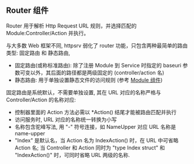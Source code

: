 ## Router 组件

Router 用于解析 Http Request URL 规则，并选择匹配的 Module:Controller/Action 并执行。

与大多数 Web 框架不同, httpsrv 弱化了 router 功能，只包含两种最简单的路由类型: 固定路由 和 静态路由, 

* 固定路由(或称标准路由): 除了注册 Module 到 Service 时指定的 baseuri 参数可变以外，其后面的路径都是两级固定的 (controller/action 名) 
* 静态路由: 用于单独设置静态文件的访问规则 (参考 [Module 组件](module.md))

固定路由是系统默认，不需要单独设置, 其在 URL 对应的名称严格与 Controller/Action 的名称对应: 

* 控制器里面的 Action 方法必需以 *Action() 结尾才能被路由匹配并执行
* 访问服务时, URL 对应的名称统一转换为小写
* 名称包含驼峰写法, 用 "-" 符号连接，如 NameUpper 对应 URL 名称是 name-upper
* "Index" 是默认名，当 Action 名为 IndexAction() 时，在 URL 中可省略 Action 名; 当 Controller 和 Action 同时为 "type Index struct" 和 "IndexAction()" 时，可同时省略 URL 两级的名称.

